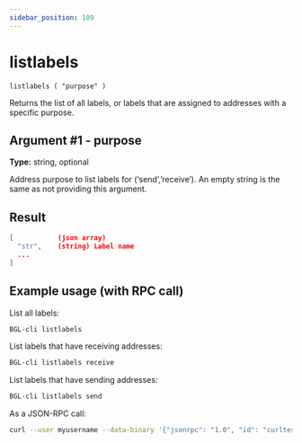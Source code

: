 ```yaml
---
sidebar_position: 109
---
```


# listlabels

`listlabels ( "purpose" )`

Returns the list of all labels, or labels that are assigned to addresses with a specific purpose.

## Argument #1 - purpose

**Type:** string, optional

Address purpose to list labels for (‘send’,’receive’). An empty string is the same as not providing this argument.

## Result

```json
[           (json array)
  "str",    (string) Label name
  ...
]
```

## Example usage (with RPC call)

List all labels:

```sh
BGL-cli listlabels
```

List labels that have receiving addresses:

```sh
BGL-cli listlabels receive
```

List labels that have sending addresses:

```sh
BGL-cli listlabels send
```

As a JSON-RPC call:

```sh
curl --user myusername --data-binary '{"jsonrpc": "1.0", "id": "curltest", "method": "listlabels", "params": [receive]}' -H 'content-type: text/plain;' http://127.0.0.1:8334/
```
